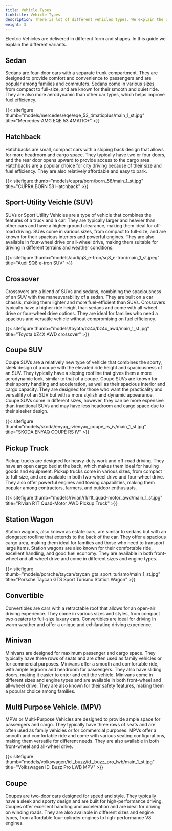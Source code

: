 ```yaml
---
title: Vehicle Types
linktitle: Vehicle Types
description: There is lot of different vehicles types. We explain the difference.
weight: 3
---
```

<!-- markdownlint-disable MD033 -->

Electric Vehicles are delivered in different form and shapes. In this guide we explain the different variants. 

## Sedan

Sedans are four-door cars with a separate trunk compartment. They are designed to provide comfort and convenience to passengers and are popular among families and commuters. Sedans come in various sizes, from compact to full-size, and are known for their smooth and quiet ride. They are also more aerodynamic than other car types, which helps improve fuel efficiency.

{{< sitefigure thumb="models/mercedes/eqe/eqe_53_4maticplus/main_1_st.jpg" title="Mercedes-AMG EQE 53 4MATIC+" >}}

## Hatchback

Hatchbacks are small, compact cars with a sloping back design that allows for more headroom and cargo space. They typically have two or four doors, and the rear door opens upward to provide access to the cargo area. Hatchbacks are a popular choice for city driving because of their size and fuel efficiency. They are also relatively affordable and easy to park.

{{< sitefigure thumb="models/cupra/born/born_58/main_1_st.jpg" title="CUPRA BORN 58 Hatchback" >}}

## Sport-Utility Veichle (SUV)

SUVs or Sport Utility Vehicles are a type of vehicle that combines the features of a truck and a car. They are typically larger and heavier than other cars and have a higher ground clearance, making them ideal for off-road driving. SUVs come in various sizes, from compact to full-size, and are known for their spacious interiors and powerful engines. They are also available in four-wheel drive or all-wheel drive, making them suitable for driving in different terrains and weather conditions.

{{< sitefigure thumb="models/audi/q8_e-tron/sq8_e-tron/main_1_st.jpeg" title="Audi SQ8 e-tron SUV" >}}

## Crossover

Crossovers are a blend of SUVs and sedans, combining the spaciousness of an SUV with the maneuverability of a sedan. They are built on a car chassis, making them lighter and more fuel-efficient than SUVs. Crossovers typically have a higher ride height than sedans and come with all-wheel drive or four-wheel drive options. They are ideal for families who need a spacious and versatile vehicle without compromising on fuel efficiency.

{{< sitefigure thumb="models/toyota/bz4x/bz4x_awd/main_1_st.jpg" title="Toyota bZ4X AWD crossover" >}}

## Coupe SUV

Coupe SUVs are a relatively new type of vehicle that combines the sporty, sleek design of a coupe with the elevated ride height and spaciousness of an SUV. They typically have a sloping roofline that gives them a more aerodynamic look, similar to that of a coupe. Coupe SUVs are known for their sporty handling and acceleration, as well as their spacious interior and cargo capacity. They are designed for those who want the practicality and versatility of an SUV but with a more stylish and dynamic appearance. Coupe SUVs come in different sizes, however, they can be more expensive than traditional SUVs and may have less headroom and cargo space due to their sleeker design.

{{< sitefigure thumb="models/skoda/enyaq_iv/enyaq_coupé_rs_iv/main_1_st.jpg" title="SKODA ENYAQ COUPÉ RS iV" >}}

## Pickup Truck

Pickup trucks are designed for heavy-duty work and off-road driving. They have an open cargo bed at the back, which makes them ideal for hauling goods and equipment. Pickup trucks come in various sizes, from compact to full-size, and are available in both two-wheel drive and four-wheel drive. They also offer powerful engines and towing capabilities, making them popular among contractors, farmers, and outdoor enthusiasts.

{{< sitefigure thumb="models/rivian/r1/r1t_quad-motor_awd/main_1_st.jpg" title="Rivian R1T Quad-Motor AWD Pickup Truck" >}}


## Station Wagon

Station wagons, also known as estate cars, are similar to sedans but with an elongated roofline that extends to the back of the car. They offer a spacious cargo area, making them ideal for families and those who need to transport large items. Station wagons are also known for their comfortable ride, excellent handling, and good fuel economy. They are available in both front-wheel and all-wheel drive and come in different sizes and engine types.

{{< sitefigure thumb="models/porsche/taycan/taycan_gts_sport_turismo/main_1_st.jpg" title="Porsche Taycan GTS Sport Turismo Station Wagon" >}}

## Convertible

Convertibles are cars with a retractable roof that allows for an open-air driving experience. They come in various sizes and styles, from compact two-seaters to full-size luxury cars. Convertibles are ideal for driving in warm weather and offer a unique and exhilarating driving experience.

## Minivan

Minivans are designed for maximum passenger and cargo space. They typically have three rows of seats and are often used as family vehicles or for commercial purposes. Minivans offer a smooth and comfortable ride, with ample legroom and headroom for passengers. They also have sliding doors, making it easier to enter and exit the vehicle. Minivans come in different sizes and engine types and are available in both front-wheel and all-wheel drive. They are also known for their safety features, making them a popular choice among families.

## Multi Purpose Vehicle. (MPV)

MPVs or Multi-Purpose Vehicles are designed to provide ample space for passengers and cargo. They typically have three rows of seats and are often used as family vehicles or for commercial purposes. MPVs offer a smooth and comfortable ride and come with various seating configurations, making them versatile for different needs. They are also available in both front-wheel and all-wheel drive.

{{< sitefigure thumb="models/volkswagen/id._buzz/id._buzz_pro_lwb/main_1_st.jpg" title="Volkswagen ID. Buzz Pro LWB MPV" >}}

## Coupe

Coupes are two-door cars designed for speed and style. They typically have a sleek and sporty design and are built for high-performance driving. Coupes offer excellent handling and acceleration and are ideal for driving on winding roads. They are also available in different sizes and engine types, from affordable four-cylinder engines to high-performance V8 engines.